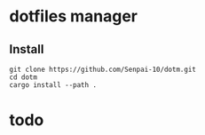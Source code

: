 # dotfiles manager

## Install

```
git clone https://github.com/Senpai-10/dotm.git
cd dotm
cargo install --path .
```

# todo


